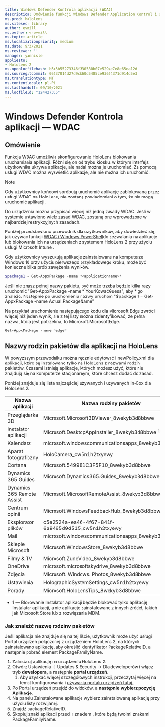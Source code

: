 ```yaml
---
title: Windows Defender Kontrola aplikacji (WDAC)
description: Omówienie funkcji Windows Defender Application Control i sposobu używania jej do zarządzania HoloLens rzeczywistości mieszanej.
ms.prod: hololens
ms.sitesec: library
author: evmill
ms.author: v-evmill
ms.topic: article
ms.localizationpriority: medium
ms.date: 9/3/2021
ms.reviewer: ''
manager: yannisle
appliesto:
- HoloLens 2
ms.openlocfilehash: b5c3b55273346f330580b07e5294e7e8e65ea12d
ms.sourcegitcommit: 05537014d27d9cb60d5485ce93654371d914d5e3
ms.translationtype: MT
ms.contentlocale: pl-PL
ms.lasthandoff: 09/10/2021
ms.locfileid: "124427335"
---
```

# <a name="windows-defender-application-control---wdac"></a>Windows Defender Kontrola aplikacji — WDAC

## <a name="overview"></a>Omówienie

Funkcja WDAC umożliwia skonfigurowanie HoloLens blokowania uruchamiania aplikacji. Różni się on od trybu kiosku, w którym interfejs użytkownika ukrywa aplikacje, ale nadal można je uruchomiać. Za pomocą usługi WDAC można wyświetlić aplikacje, ale nie można ich uruchomić.

> [!NOTE]
> Gdy użytkownicy końcowi spróbują uruchomić aplikację zablokowaną przez usługi WDAC na HoloLens, nie zostaną powiadomieni o tym, że nie mogą uruchomić aplikacji.

Do urządzenia można przypisać więcej niż jedną zasady WDAC. Jeśli w systemie ustawiono wiele zasad WDAC, zostaną one wprowadzone w najbardziej restrykcyjnych zasadach. 

Poniżej przedstawiono przewodnik dla użytkowników, aby dowiedzieć się, jak używać funkcji [WDAC i Windows PowerShell](/mem/intune/configuration/custom-profile-hololens)do zezwalania na aplikacje lub blokowania ich na urządzeniach z systemem HoloLens 2 przy użyciu usługi Microsoft Intune .

Gdy użytkownicy wyszukują aplikacje zainstalowane na komputerze Windows 10 przy użyciu pierwszego przykładowego kroku, może być konieczne kilka prób zawężenia wyników.

```powershell
$package1 = Get-AppxPackage -name *<applicationname>*
``` 

Jeśli nie znasz pełnej nazwy pakietu, być może trzeba będzie kilka razy uruchomić "Get-AppxPackage -name \* YourKowaćGuess", aby \* go znaleźć. Następnie po uruchomieniu nazwy uruchom "$package 1 = Get-AppxPackage -name Actual.PackageName"

Na przykład uruchomienie następującego kodu dla Microsoft Edge zwróci więcej niż jeden wynik, ale z tej listy można zidentyfikować, że pełna nazwa, która jest potrzebna, to Microsoft.MicrosoftEdge.

```powershell
Get-AppxPackage -name *edge*
``` 

## <a name="package-family-names-for-apps-on-hololens"></a>Nazwy rodzin pakietów dla aplikacji na HoloLens

W powyższym przewodniku można ręcznie edytować i newPolicy.xml dla aplikacji, które są instalowane tylko na HoloLens z nazwami rodzin pakietów. Czasami istnieją aplikacje, których możesz użyć, które nie znajdują się na komputerze stacjonarnym, które chcesz dodać do zasad.

Poniżej znajduje się lista najczęściej używanych i używanych In-Box dla HoloLens 2.

| Nazwa aplikacji                   | Nazwa rodziny pakietów                                |
|----------------------------|----------------------------------------------------|
| Przeglądarka 3D                  | Microsoft.Microsoft3DViewer_8wekyb3d8bbwe          |
| Instalator aplikacji              | Microsoft.DesktopAppInstaller_8wekyb3d8bbwe <sup>1</sup>         |
| Kalendarz                   | microsoft.windowscommunicationsapps_8wekyb3d8bbwe  |
| Aparat fotograficzny                     | HoloCamera_cw5n1h2txyewy                           |
| Cortana                    | Microsoft.549981C3F5F10_8wekyb3d8bbwe              |
| Dynamics 365 Guides        | Microsoft.Dynamics365.Guides_8wekyb3d8bbwe         |
| Dynamics 365 Remote Assist | Microsoft.MicrosoftRemoteAssist_8wekyb3d8bbwe      |
| Centrum opinii               | Microsoft.WindowsFeedbackHub_8wekyb3d8bbwe         |
| Eksplorator plików              | c5e2524a-ea46-4f67-841f-6a9465d9d515_cw5n1h2txyewy |
| Mail                       | microsoft.windowscommunicationsapps_8wekyb3d8bbwe  |
| Sklepie Microsoft            | Microsoft.WindowsStore_8wekyb3d8bbwe               |
| Filmy & TV                | Microsoft.ZuneVideo_8wekyb3d8bbwe                  |
| OneDrive                   | microsoft.microsoftskydrive_8wekyb3d8bbwe          |
| Zdjęcia                     | Microsoft. Windows. Photos_8wekyb3d8bbwe             |
| Ustawienia                   | HolographicSystemSettings_cw5n1h2txyewy            |
| Porady                       | Microsoft.HoloLensTips_8wekyb3d8bbwe               |

- 1 — Blokowanie Instalator aplikacji będzie blokować tylko aplikację Instalator aplikacji, a nie aplikacje zainstalowane z innych źródeł, takich jak Microsoft Store lub z rozwiązania MDM.

### <a name="how-to-find-a-package-family-name"></a>Jak znaleźć nazwę rodziny pakietów

Jeśli aplikacja nie znajduje się na tej liście, użytkownik może użyć usługi Portal urządzeń połączonej z urządzeniem HoloLens 2, na których zainstalowano aplikację, aby określić identyfikator PackageRelativeID, a następnie pobrać element PackageFamilyName.

1. Zainstaluj aplikację na urządzeniu HoloLens 2. 
1. Otwórz Ustawienia -> Updates & Security -> Dla deweloperów i włącz tryb **dewelopera,** a następnie **portal urządzeń.** 
    1. Aby uzyskać więcej szczegółowych instrukcji, przeczytaj więcej na temat konfigurowania i [używania portalu urządzeń tutaj.](/windows/mixed-reality/develop/platform-capabilities-and-apis/using-the-windows-device-portal)
1. Po Portal urządzeń przejdź do widoków, a **następnie** **wybierz pozycję Aplikacje.** 
1. Na panelu Zainstalowane aplikacje wybierz zainstalowaną aplikację przy użyciu listy rozwijanej. 
1. Znajdź packageRelativeID. 
1. Skopiuj znaki aplikacji przed `!` znakiem , które będą twoimi znakami PackageFamilyName.

